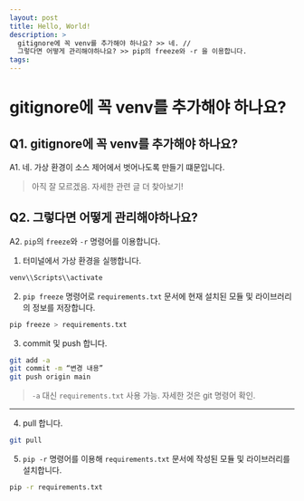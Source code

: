 ```yaml
---
layout: post
title: Hello, World!
description: >
  gitignore에 꼭 venv를 추가해야 하나요? >> 네. //
  그렇다면 어떻게 관리해야하나요? >> pip의 freeze와 -r 을 이용합니다.
tags: 
---
```

# gitignore에 꼭 venv를 추가해야 하나요?
 ## Q1. gitignore에 꼭 venv를 추가해야 하나요?
 A1. 네. 가상 환경이 소스 제어에서 벗어나도록 만들기 떄문입니다.
  > 아직 잘 모르겠음. 자세한 관련 글 더 찾아보기!
 ## Q2. 그렇다면 어떻게 관리해야하나요?
 A2. `pip`의 `freeze`와 `-r` 명령어를 이용합니다.
  1. 터미널에서 가상 환경을 실행합니다.
  ```bash
  venv\\Scripts\\activate 
  ```
  
  2. `pip freeze` 명령어로 `requirements.txt` 문서에 현재 설치된 모듈 및 라이브러리의 정보를 저장합니다.
  ```bash
  pip freeze > requirements.txt
  ```
  
  3. commit 및 push 합니다.
  ```bash
  git add -a
  git commit -m “변경 내용” 
  git push origin main
  ```
  > `-a` 대신 `requirements.txt` 사용 가능. 자세한 것은 git 명령어 확인.

  ---

  4. pull 합니다.
  ```bash
  git pull
  ```

  5. `pip -r` 명령어를 이용해 `requirements.txt` 문서에 작성된 모듈 및 라이브러리를 설치합니다.
  ```bash
  pip -r requirements.txt
  ```